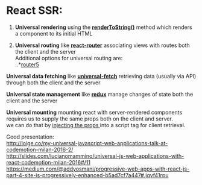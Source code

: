 # React SSR:

1. <strong>Universal rendering</strong> using the <strong><a href="https://facebook.github.io/react/docs/react-dom-server.html#rendertostring">renderToString()</a></strong> method which renders a component to its initial HTML<br>

2. <strong>Universal routing</strong> like <strong><a href="https://github.com/ReactTraining/react-router/blob/master/docs/guides/ServerRendering.md">react-router</a></strong> associating views with routes both the client and the server<br>
Additional options for universal routing are:<br>
..*<a href="http://router5.github.io/">router5</a>

<strong>Universal data fetching</strong> like <strong><a href="https://github.com/Pitzcarraldo/universal-fetch">universal-fetch</a></strong> retrieving data (usually via API) through both the client and the server<br>


<strong>Universal state management</strong> like <strong><a href="https://github.com/reactjs/redux/blob/master/docs/recipes/ServerRendering.md">redux</a></strong> manage changes of state both the client and the server<br>

<strong>Universal mounting</strong> mounting react with server-rendered components requires us to supply the same props both on the client and server.<br> we can do that by <a href="https://github.com/reactjs/redux/blob/master/docs/recipes/ServerRendering.md#inject-initial-component-html-and-state">injecting the props </a>into a script tag for client retrieval.




Good presentation:<br>
http://loige.co/my-universal-javascript-web-applications-talk-at-codemotion-milan-2016-2/<br>
http://slides.com/lucianomammino/universal-js-web-applications-with-react-codemotion-milan-2016#/11<br>
https://medium.com/@addyosmani/progressive-web-apps-with-react-js-part-4-site-is-progressively-enhanced-b5ad7cf7a447#.jqvf41rpu

